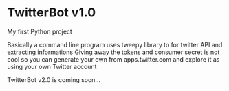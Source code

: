 # TwitterBot v1.0
My first Python project

Basically a command line program uses tweepy library to for twitter API and extracting informations
Giving away the tokens and consumer secret is not cool so you can generate your own from apps.twitter.com
and explore it as using your own Twitter account

TwitterBot v2.0 is coming soon...

